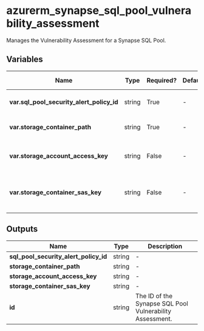 # azurerm_synapse_sql_pool_vulnerability_assessment

Manages the Vulnerability Assessment for a Synapse SQL Pool.

## Variables

| Name | Type | Required? | Default  | possible values | Description |
| ---- | ---- | --------- | -------- | ----------- | ----------- |
| **var.sql_pool_security_alert_policy_id** | string | True | -  |  -  | The ID of the security alert policy of the Synapse SQL Pool. Changing this forces a new resource to be created. | 
| **var.storage_container_path** | string | True | -  |  -  | A blob storage container path to hold the scan results (e.g. <https://example.blob.core.windows.net/VaScans/>). | 
| **var.storage_account_access_key** | string | False | -  |  -  | Specifies the identifier key of the storage account for vulnerability assessment scan results. If `storage_container_sas_key` isn't specified, `storage_account_access_key` is required. | 
| **var.storage_container_sas_key** | string | False | -  |  -  | A shared access signature (SAS Key) that has write access to the blob container specified in `storage_container_path` parameter. If `storage_account_access_key` isn't specified, `storage_container_sas_key` is required. | 



## Outputs

| Name | Type | Description |
| ---- | ---- | --------- | 
| **sql_pool_security_alert_policy_id** | string  | - | 
| **storage_container_path** | string  | - | 
| **storage_account_access_key** | string  | - | 
| **storage_container_sas_key** | string  | - | 
| **id** | string  | The ID of the Synapse SQL Pool Vulnerability Assessment. | 